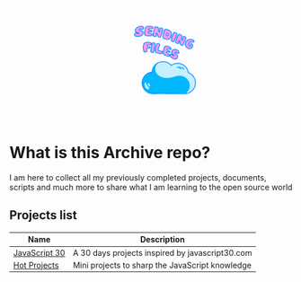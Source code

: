 <p align="center">
  <img src="https://raw.githubusercontent.com/IAmTahazzot/Archive/main/archive.gif" alt="archive logo" width="200px" height="200px" />
</p>

# What is this Archive repo?

I am here to collect all my previously completed projects, documents, scripts and much more to share what I am learning to the open source world

## Projects list

| Name               | Description                                            |
|--------------------|--------------------------------------------------------|
| [JavaScript 30][1] | A 30 days projects inspired by javascript30.com        |
| [Hot Projects][2]  | Mini projects to sharp the JavaScript knowledge        |

[1]: ./projects/javascript30
[2]: https://github.com/IAmTahazzot/hot-projects
